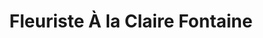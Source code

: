 ---
title: "Fleuriste À la Claire Fontaine"
url: /shawinigan/fleuriste-a-la-claire-fontaine/
shop: Blumen
---